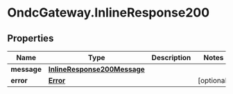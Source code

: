 # OndcGateway.InlineResponse200

## Properties
Name | Type | Description | Notes
------------ | ------------- | ------------- | -------------
**message** | [**InlineResponse200Message**](InlineResponse200Message.md) |  | 
**error** | [**Error**](Error.md) |  | [optional] 
